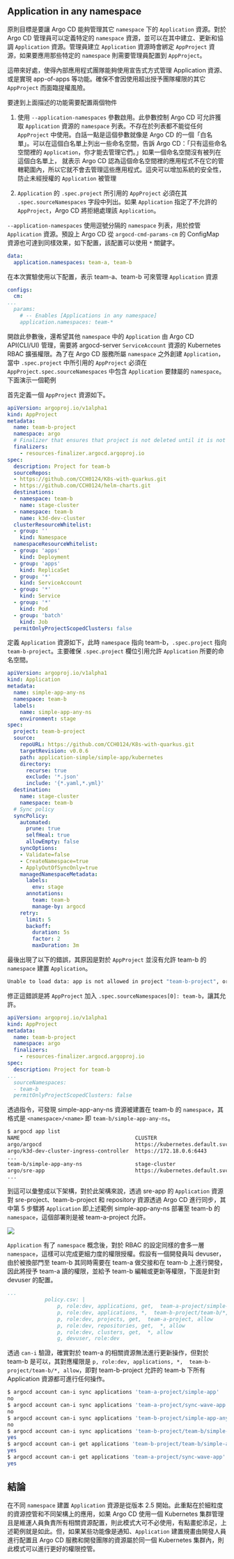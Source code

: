 ## Application in any namespace

原則目標是要讓 Argo CD 能夠管理其它 `namespace` 下的 `Application` 資源。對於 Argo CD 管理員可以定義特定的 `namespace` 資源，並可以在其中建立、更新和協調 `Application` 資源。管理員建立 `Application` 資源時會綁定 `AppProject` 資源，如果要應用那些特定的 `namespace` 則需要管理員配置到 `AppProject`。

這帶來好處，使得內部應用程式團隊能夠使用宣告式方式管理 Application 資源、或是實現 app-of-apps 等功能。確保不會因使用超出授予團隊權限的其它 `AppProject` 而面臨提權風險。

要達到上面描述的功能需要配置兩個物件

1. 使用 `--application-namespaces` 參數啟用。此參數控制 Argo CD 可允許獲取 `Application` 資源的 `namespace` 列表。不存在於列表都不能從任何 `AppProject` 中使用。白話一點是這個參數就像是 Argo CD 的一個「白名單」。可以在這個白名單上列出一些命名空間，告訴 Argo CD：「只有這些命名空間裡的 `Application`，你才能去管理它們。」如果一個命名空間沒有被列在這個白名單上， 就表示 Argo CD 認為這個命名空間裡的應用程式不在它的管轄範圍內，所以它就不會去管理這些應用程式。這央可以增加系統的安全性，防止未經授權的 `Application` 被管理

2. `Application` 的 `.spec.project` 所引用的 `AppProject` 必須在其 `.spec.sourceNamespaces` 字段中列出。如果 `Application` 指定了不允許的 `AppProject`，Argo CD 將拒絕處理該 `Application`。

`--application-namespaces` 使用逗號分隔的 `namespace` 列表，用於控管 `Application` 資源。預設上 Argo CD 從 `argocd-cmd-params-cm` 的 ConfigMap 資源也可達到同樣效果，如下配置，該配置可以使用 `*` 關鍵字。
 
```yaml
data:
  application.namespaces: team-a, team-b
```

在本次實驗使用以下配置，表示 team-a、team-b 可來管理 `Application` 資源
```yaml
configs:
  cm:
...
  params:
    # -- Enables [Applications in any namespace]
    application.namespaces: team-*
```

開啟此參數後，還希望其他 `namespace` 中的 `Application` 由 Argo CD API(CLI/UI) 管理，需要將 argocd-server `ServiceAccount` 資源的 Kubernetes RBAC 擴張權限。為了在 Argo CD 服務所屬 `namespace` 之外創建 `Application`，當中 `.spec.project` 中所引用的 `AppProject` 必須在 `AppProject.spec.sourceNamespaces` 中包含 `Application` 要隸屬的 `namespace`。下面演示一個範例

首先定義一個 `AppProject` 資源如下。

```yaml
apiVersion: argoproj.io/v1alpha1
kind: AppProject
metadata:
  name: team-b-project
  namespace: argo
  # Finalizer that ensures that project is not deleted until it is not referenced by any application
  finalizers:
    - resources-finalizer.argocd.argoproj.io
spec:
  description: Project for team-b
  sourceRepos:
  - https://github.com/CCH0124/K8s-with-quarkus.git
  - https://github.com/CCH0124/helm-charts.git
  destinations:
  - namespace: team-b
    name: stage-cluster
  - namespace: team-b
    name: k3d-dev-cluster
  clusterResourceWhitelist:
  - group: ''
    kind: Namespace
  namespaceResourceWhitelist:
  - group: 'apps'
    kind: Deployment
  - group: 'apps'
    kind: ReplicaSet
  - group: '*'
    kind: ServiceAccount
  - group: '*'
    kind: Service
  - group: '*'
    kind: Pod
  - group: 'batch'
    kind: Job
  permitOnlyProjectScopedClusters: false
```

定義 `Application` 資源如下，此時 `namespace` 指向 team-b，`.spec.project` 指向 `team-b-project`。主要確保 `.spec.project` 欄位引用允許 `Application` 所要的命名空間。

```yaml
apiVersion: argoproj.io/v1alpha1
kind: Application
metadata:
  name: simple-app-any-ns
  namespace: team-b
  labels:
    name: simple-app-any-ns
    environment: stage
spec:
  project: team-b-project
  source:
    repoURL: https://github.com/CCH0124/K8s-with-quarkus.git
    targetRevision: v0.0.6
    path: application-simple/simple-app/kubernetes
    directory:
      recurse: true
      exclude: '*.json'
      include: '{*.yaml,*.yml}'
  destination:
    name: stage-cluster
    namespace: team-b
  # Sync policy
  syncPolicy:
    automated:
      prune: true
      selfHeal: true
      allowEmpty: false
    syncOptions:  
    - Validate=false
    - CreateNamespace=true
    - ApplyOutOfSyncOnly=true
    managedNamespaceMetadata:
      labels:
        env: stage
      annotations:
        team: team-b
        manage-by: argocd
    retry:
      limit: 5
      backoff:
        duration: 5s
        factor: 2
        maxDuration: 3m
```

最後出現了以下的錯誤，其原因是對於 `AppProject` 並沒有允許 team-b 的 `namespace` 建置 `Application`。

```bash
Unable to load data: app is not allowed in project "team-b-project", or the project does not exist
```

修正這錯誤是將 `AppProject` 加入 `.spec.sourceNamespaces[0]: team-b`，讓其允許。

```yaml
apiVersion: argoproj.io/v1alpha1
kind: AppProject
metadata:
  name: team-b-project
  namespace: argo
  finalizers:
    - resources-finalizer.argocd.argoproj.io
spec:
  description: Project for team-b
...
  sourceNamespaces:
  - team-b
  permitOnlyProjectScopedClusters: false
```

透過指令，可發現 simple-app-any-ns 資源被建置在 team-b 的 `namespace`，其格式是 `<namespace>/<name>` 即 `team-b/simple-app-any-ns`。

```bash
$ argocd app list
NAME                                     CLUSTER                         NAMESPACE  PROJECT              STATUS   HEALTH   SYNCPOLICY  CONDITIONS        REPO                                                   PATH                                                         TARGET
argo/argocd                              https://kubernetes.default.svc  argo       third-party-project  Synced   Healthy  Auto-Prune  <none>            https://argoproj.github.io/argo-helm                                                                                7.1.3
argo/k3d-dev-cluster-ingress-controller  https://172.18.0.6:6443         ingress    sre-project          Synced   Healthy  Auto-Prune  <none>            https://kubernetes.github.io/
...
team-b/simple-app-any-ns                 stage-cluster                   team-b     team-b-project       Synced   Healthy  Auto-Prune  <none>            https://github.com/CCH0124/K8s-with-quarkus.git        application-simple/simple-app/kubernetes                     v0.0.6
argo/sre-app                             https://kubernetes.default.svc  argo       sre-project          Synced   Healthy  Auto-Prune  <none>            https://github.com/CCH0124/argocd-gitops-manifest.git  .                                                            v0.0.6
...
```

到這可以彙整成以下架構，對於此架構來說，透過 sre-app 的 `Application` 資源對 sre-project、team-b-project 和 repository 資源透過 Argo CD 進行同步，其中第 5 步驟將 `Application` 即上述範例 simple-app-any-ns 部署至 team-b 的 `namespace`，這個部署則是被 team-a-project 允許。

![](images/Lab06-01.png)


`Application` 有了 `namespace` 概念後，對於 RBAC 的設定同樣的會多一層 `namespace`，這樣可以完成更細力度的權限授權。假設有一個開發員叫 devuser，由於被換部門至 team-b 其同時需要在 team-a 做交接和在 team-b 上進行開發，因此將授予 team-a 讀的權限，並給予 team-b 編輯或更新等權限，下面是針對 devuser 的配置。


```yaml
...
            policy.csv: |
                p, role:dev, applications, get,  team-a-project/simple-app, allow
                p, role:dev, applications, *,  team-b-project/team-b/*, allow
                p, role:dev, projects, get,  team-a-project, allow
                p, role:dev, repositories, get,  *, allow
                p, role:dev, clusters, get,  *, allow
                g, devuser, role:dev
```

透過 `can-i` 驗證，確實對於 team-a 的相關資源無法進行更新操作，但對於 team-b 是可以，其對應權限是 `p, role:dev, applications, *,  team-b-project/team-b/*, allow`，即對 team-b-project 允許的 team-b 下所有 Application 資源都可進行任何操作。

```bash
$ argocd account can-i sync applications 'team-a-project/simple-app'
no
$ argocd account can-i sync applications 'team-a-project/sync-wave-app'
no
$ argocd account can-i sync applications 'team-b-project/simple-app-any-ns'
no
$ argocd account can-i sync applications 'team-b-project/team-b/simple-app-any-ns'
yes
$ argocd account can-i get applications 'team-b-project/team-b/simple-app-any-ns'
yes
$ argocd account can-i get applications 'team-a-project/sync-wave-app'
yes
```

## 結論

在不同 `namespace` 建置 `Application` 資源是從版本 2.5 開始。此重點在於細粒度的資源控管和不同架構上的應用，如果 Argo CD 使用一個 Kubernetes 集群管理且是維運人員負責所有相關資源配置，則此模式大可不必使用，有點畫蛇添足，上述範例就是如此。但，如果某些功能像是通知、`Application` 建置規畫由開發人員進行配置且 Argo CD 服務和開發團隊的資源屬於同一個 Kubernetes 集群內，則此模式可以進行更好的權限控管。

